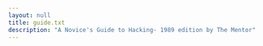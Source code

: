 ```yaml
---
layout: null
title: guide.txt
description: "A Novice's Guide to Hacking- 1989 edition by The Mentor"
---
```


